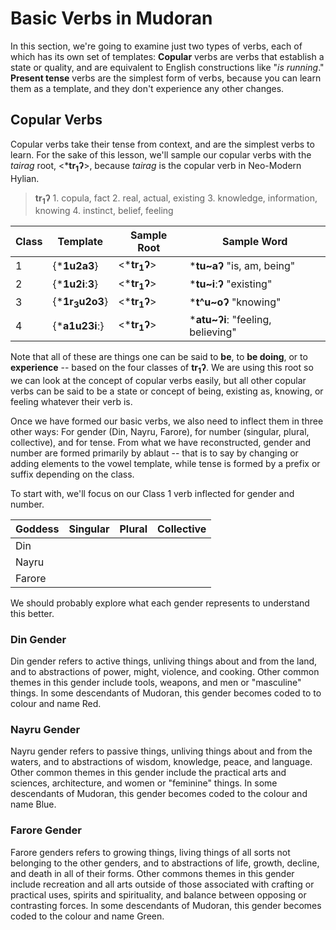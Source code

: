 # Basic Verbs in Mudoran
In this section, we're going to examine just two types of verbs, each of which has its own set of templates: **Copular** verbs are verbs that establish a state or quality, and are equivalent to English constructions like "*is running*." **Present tense** verbs are the simplest form of verbs, because you can learn them as a template, and they don't experience any other changes.

## Copular Verbs
Copular verbs take their tense from context, and are the simplest verbs to learn. For the sake of this lesson, we'll sample our copular verbs with the *tairag* root, \<\***tr${_1}$ʔ**>, because *tairag* is the copular verb in Neo-Modern Hylian.

> **tr${_1}$ʔ** 1. copula, fact 2. real, actual, existing 3. knowledge, information, knowing 4. instinct, belief, feeling

| Class | Template              | Sample Root         | Sample Word                         |
| ----- | --------------------- | ------------------- | ----------------------------------- |
| 1     | \{\***1u2a3**}        | \<\***tr${_1}$ʔ**\> | \***tu\~aʔ** "is, am, being"        |
| 2     | \{\***1u2iː3**}       | \<\***tr${_1}$ʔ**\> | \***tu\~iːʔ** "existing"            |
| 3     | \{\***1r${_3}$u2o3**} | \<\***tr${_1}$ʔ**\> | \***t\^u\~oʔ** "knowing"            |
| 4     | \{\***a1u23iː**}      | \<\***tr${_1}$ʔ**\> | \***atu\~ʔiː** "feeling, believing" |
Note that all of these are things one can be said to **be**, to **be doing**, or to **experience** -- based on the four classes of **tr${_1}$ʔ**. We are using this root so we can look at the concept of copular verbs easily, but all other copular verbs can be said to be a state or concept of being, existing as, knowing, or feeling whatever their verb is.

Once we have formed our basic verbs, we also need to inflect them in three other ways: For gender (Din, Nayru, Farore), for number (singular, plural, collective), and for tense. From what we have reconstructed, gender and number are formed primarily by ablaut -- that is to say by changing or adding elements to the vowel template, while tense is formed by a prefix or suffix depending on the class.

To start with, we'll focus on our Class 1 verb inflected for gender and number.

| Goddess | Singular | Plural | Collective |
| ------- | -------- | ------ | ---------- |
| Din     |          |        |            |
| Nayru   |          |        |            |
| Farore  |          |        |            |
We should probably explore what each gender represents to understand this better.

### Din Gender
Din gender refers to active things, unliving things about and from the land, and to abstractions of power, might, violence, and cooking. Other common themes in this gender include tools, weapons, and men or "masculine" things. In some descendants of Mudoran, this gender becomes coded to to colour and name Red.

### Nayru Gender
Nayru gender refers to passive things, unliving things about and from the waters, and to abstractions of wisdom, knowledge, peace, and language. Other common themes in this gender include the practical arts and sciences, architecture, and women or "feminine" things. In some descendants of Mudoran, this gender becomes coded to the colour and name Blue.

### Farore Gender
Farore genders refers to growing things, living things of all sorts not belonging to the other genders, and to abstractions of life, growth, decline, and death in all of their forms. Other commons themes in this gender include recreation and all arts outside of those associated with crafting or practical uses, spirits and spirituality, and balance between opposing or contrasting forces. In some descendants of Mudoran, this gender becomes coded to the colour and name Green.
